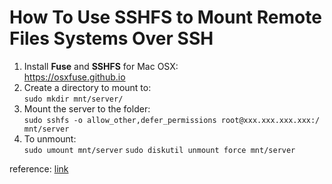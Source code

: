 # How To Use SSHFS to Mount Remote Files Systems Over SSH
1. Install **Fuse** and **SSHFS** for Mac OSX:  
  https://osxfuse.github.io
2. Create a directory to mount to:  
  `sudo mkdir mnt/server/`
3. Mount the server to the folder:  
  `sudo sshfs -o allow_other,defer_permissions root@xxx.xxx.xxx.xxx:/ mnt/server`
4. To unmount:  
  `sudo umount mnt/server`
  `sudo diskutil unmount force mnt/server`

reference:   [link](https://www.digitalocean.com/community/tutorials/how-to-use-sshfs-to-mount-remote-file-systems-over-ssh)
